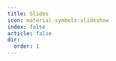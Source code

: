 ```yaml
---
title: Slides
icon: material-symbols:slideshow
index: false
article: false
dir:
  order: 1
---
```


<AutoCatalog />
